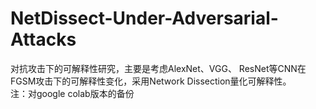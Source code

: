# NetDissect-Under-Adversarial-Attacks
对抗攻击下的可解释性研究，主要是考虑AlexNet、VGG、 ResNet等CNN在FGSM攻击下的可解释性变化，采用Network Dissection量化可解释性。  
注：对google colab版本的备份
